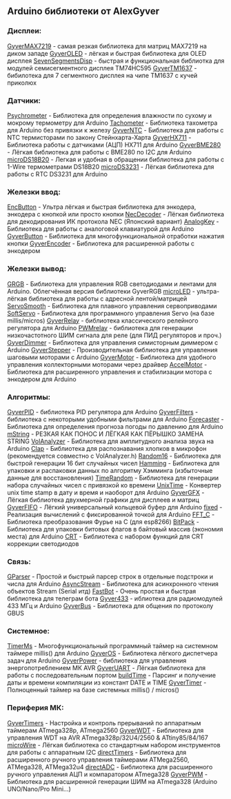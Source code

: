 ## Arduino библиотеки от AlexGyver
### Дисплеи:
[GyverMAX7219](https://github.com/GyverLibs/GyverMAX7219) - самая резкая библиотека для матриц MAX7219 на диком западе
[GyverOLED](https://github.com/GyverLibs/GyverOLED) - лёгкая и быстрая библиотека для OLED дисплея
[SevenSegmentsDisp](https://github.com/GyverLibs/SevenSegmentsDisp) - быстрая и функциональная библиотка для модулей семисегментного дисплея TM74HC595
[GyverTM1637](https://github.com/GyverLibs/GyverTM1637) - бибилотека для 7 сегментного дисплея на чипе TM1637 с кучей приколюх

### Датчики:
[Psychrometer](https://github.com/GyverLibs/Psychrometer) - Библиотека для определения влажности по сухому и мокрому термометру для Arduino
[Tachometer](https://github.com/GyverLibs/Tachometer) - Библиотека тахометра для Arduino без привязки к железу
[GyverNTC](https://github.com/GyverLibs/GyverNTC) - Библиотека для работы с NTC термисторами по закону Стейнхарта-Харта
[GyverHX711](https://github.com/GyverLibs/GyverHX711) - Библиотека работы с датчиками (АЦП) HX711 для Arduino
[GyverBME280](https://github.com/GyverLibs/GyverBME280) - Лёгкая библиотека для работы с BME280 по I2C для Arduino
[microDS18B20](https://github.com/GyverLibs/microDS18B20) - Легкая и удобная в обращении библиотека для работы с 1-Wire термометрами DS18B20
[microDS3231](https://github.com/GyverLibs/microDS3231) - Лёгкая библиотека для работы с RTC DS3231 для Arduino

### Железки ввод:
[EncButton](https://github.com/GyverLibs/EncButton) - Ультра лёгкая и быстрая библиотека для энкодера, энкодера с кнопкой или просто кнопки
[NecDecoder](https://github.com/GyverLibs/NecDecoder) - Лёгкая библиотека для декодирования ИК протокола NEC (Японский вариант)
[AnalogKey](https://github.com/GyverLibs/AnalogKey) - Библиотека для работы с аналоговой клавиатурой для Arduino
[GyverButton](https://github.com/GyverLibs/GyverButton) - Библиотека для многофункциональной отработки нажатия кнопки
[GyverEncoder](https://github.com/GyverLibs/GyverEncoder) - Библиотека для расширенной работы с энкодером

### Железки вывод:
[GRGB](https://github.com/GyverLibs/GRGB) - Библиотека для управления RGB светодиодами и лентами для Arduino. Облегчённая версия библиотеки GyverRGB
[microLED](https://github.com/GyverLibs/microLED) - ультра-лёгкая библиотека для работы с адресной лентой/матрицей
[ServoSmooth](https://github.com/GyverLibs/ServoSmooth) - Библиотека для плавного управления сервоприводами
[SoftServo](https://github.com/GyverLibs/SoftServo) - Библиотека для программного управления Servo (на базе millis/micros)
[GyverRelay](https://github.com/GyverLibs/GyverRelay) - библиотека классического релейного регулятора для Arduino
[PWMrelay](https://github.com/GyverLibs/PWMrelay) - библиотека для генерации низкочастотного ШИМ сигнала для реле (для ПИД регуляторов и проч.)
[GyverDimmer](https://github.com/GyverLibs/GyverDimmer) - Библиотека для управления симисторным диммером с Arduino
[GyverStepper](https://github.com/GyverLibs/GyverStepper) - Производительная библиотека для управления шаговыми моторами с Arduino
[GyverMotor](https://github.com/GyverLibs/GyverMotor) - Библиотека для удобного управления коллекторными моторами через драйвер
[AccelMotor](https://github.com/GyverLibs/AccelMotor) - Библиотека для расширенного управления и стабилизации мотора с энкодером для Arduino

### Алгоритмы:
[GyverPID](https://github.com/GyverLibs/GyverPID) - библиотека PID регулятора для Arduino
[GyverFilters](https://github.com/GyverLibs/GyverFilters) - библиотека с некоторыми удобными фильтрами для Arduino
[Forecaster](https://github.com/GyverLibs/Forecaster) - Библиотека для определения прогноза погоды по давлению для Arduino
[mString](https://github.com/GyverLibs/mString) - РЕЗКАЯ КАК ПОНОС И ЛЁГКАЯ КАК ПЁРЫШКО ЗАМЕНА STRING
[VolAnalyzer](https://github.com/GyverLibs/VolAnalyzer) - Библиотека для амплитудного анализа звука на Arduino
[Clap](https://github.com/GyverLibs/Clap) - Библиотека для распознавания хлопков в микрофон (рекомендуется совместно с VolAnalyzer.h)
[Random16](https://github.com/GyverLibs/Random16) - Библиотека для быстрой генерации 16 бит случайных чисел
[Hamming](https://github.com/GyverLibs/Hamming) - Библиотека для упаковки и распаковки данных по алгоритму Хэмминга (избыточные данные для восстановления)
[TimeRandom](https://github.com/GyverLibs/TimeRandom) - Библиотека для генерации набора случайных чисел с привязкой ко времени
[UnixTime](https://github.com/GyverLibs/UnixTime) - Конвертер unix time stamp в дату и время и наоборот для Arduino
[GyverGFX](https://github.com/GyverLibs/GyverGFX) - Лёгкая библиотека двухмерной графики для дисплеев и матриц
[GyverFIFO](https://github.com/GyverLibs/GyverFIFO) - Лёгкий универсальный кольцевой буфер для Arduino
[fixed](https://github.com/GyverLibs/fixed) - Реализация вычислений с фиксированной точкой для Arduino
[FFT_C](https://github.com/GyverLibs/FFT_C) - Библиотека преобразования Фурье на С (для esp8266)
[BitPack](https://github.com/GyverLibs/BitPack) - Библиотека для упаковки битовых флагов в байтовый массив (экономия места) для Arduino
[CRT](https://github.com/GyverLibs/CRT) - Библиотека с набором функций для CRT коррекции светодиодов

### Связь:
[GParser](https://github.com/GyverLibs/GParser) - Простой и быстрый парсер строк в отдельные подстроки и числа для Arduino
[AsyncStream](https://github.com/GyverLibs/AsyncStream) - Библиотека для асинхронного чтения объектов Stream (Serial итд)
[FastBot](https://github.com/GyverLibs/FastBot) - Очень простая и быстрая библиотека для телеграм бота
[Gyver433](https://github.com/GyverLibs/Gyver433) - иблиотека для радиомодулей 433 МГц и Arduino
[GyverBus](https://github.com/GyverLibs/GyverBus) - Библиотека для общения по протоколу GBUS

### Системное:
[TimerMs](https://github.com/GyverLibs/TimerMs) - Многофункциональный программный таймер на системном таймере millis() для Arduino
[GyverOS](https://github.com/GyverLibs/GyverOS) - Библиотека лёгкого диспетчера задач для Arduino
[GyverPower](https://github.com/GyverLibs/GyverPower) - библиотека для управления энергопотреблением МК AVR
[GyverUART](https://github.com/GyverLibs/GyverUART) - Лёгкая библиотека для работы с последовательным портом
[buildTime](https://github.com/GyverLibs/buildTime) - Парсинг и получение даты и времени компиляции из констант DATE и TIME
[GyverTimer](https://github.com/GyverLibs/GyverTimer) - Полноценный таймер на базе системных millis() / micros()

### Периферия МК:
[GyverTimers](https://github.com/GyverLibs/GyverTimers) - Настройка и контроль прерываний по аппаратным таймерам ATmega328p, ATmega2560
[GyverWDT](https://github.com/GyverLibs/GyverWDT) - Библиотека для управления WDT на AVR ATmega328p/32U4/2560 & ATtiny85/84/167
[microWire](https://github.com/GyverLibs/microWire) - Лёгкая библиотека со стандартным набором инструментов для работы с аппаратным I2C
[directTimers](https://github.com/GyverLibs/directTimers) - Библиотека для расширенного ручного управления таймерами ATMega2560, ATMega328, ATMega32u4
[directADC](https://github.com/GyverLibs/directADC) - Библиотека для расширенного ручного управления АЦП и компаратором ATmega328
[GyverPWM](https://github.com/GyverLibs/GyverPWM) - Библиотека для расширенной генерации ШИМ на ATmega328 (Arduino UNO/Nano/Pro Mini...)
